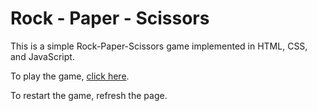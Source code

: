 # Rock - Paper - Scissors

This is a simple Rock-Paper-Scissors game implemented in HTML, CSS, and JavaScript.

To play the game, [click here](https://rewhare-rgb.github.io/rock-paper-scissors).

To restart the game, refresh the page.
